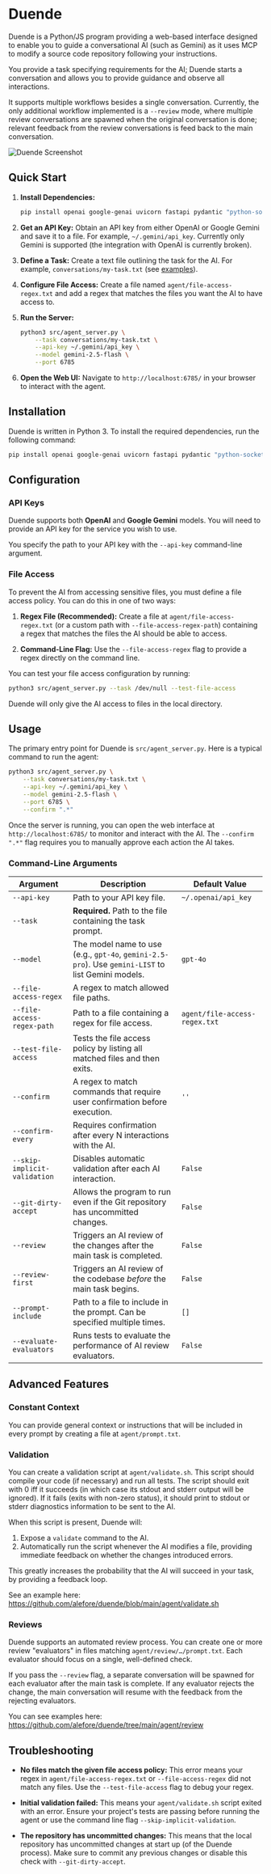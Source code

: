 # Duende

Duende is a Python/JS program providing a web-based interface
designed to enable you to guide a conversational AI (such as Gemini)
as it uses MCP to modify a source code repository
following your instructions.

You provide a task specifying requirements for the AI;
Duende starts a conversation and allows you to provide guidance
and observe all interactions.

It supports multiple workflows besides a single conversation.
Currently, the only additional workflow implemented is a `--review` mode,
where multiple review conversations are spawned
when the original conversation is done;
relevant feedback from the review conversations
is feed back to the main conversation.

![Duende Screenshot](/doc/duende.png?raw=true "Duende Screenshot")

## Quick Start

1.  **Install Dependencies:**
    ```bash
    pip install openai google-genai uvicorn fastapi pydantic "python-socketio[asyncio]"
    ```

2.  **Get an API Key:** Obtain an API key from either OpenAI or Google Gemini and save it to a file. For example, `~/.gemini/api_key`.
    Currently only Gemini is supported
    (the integration with OpenAI is currently broken).

3.  **Define a Task:** Create a text file outlining the task for the AI. For example, `conversations/my-task.txt`
    (see [examples](https://github.com/alefore/duende/tree/main/conversations)).

4.  **Configure File Access:** Create a file named `agent/file-access-regex.txt` and add a regex that matches the files you want the AI to have access to.

5.  **Run the Server:**
    ```bash
    python3 src/agent_server.py \
        --task conversations/my-task.txt \
        --api-key ~/.gemini/api_key \
        --model gemini-2.5-flash \
        --port 6785
    ```

6.  **Open the Web UI:** Navigate to `http://localhost:6785/` in your browser to interact with the agent.

## Installation

Duende is written in Python 3. To install the required dependencies, run the following command:

```bash
pip install openai google-genai uvicorn fastapi pydantic "python-socketio[asyncio]"
```

## Configuration

### API Keys

Duende supports both **OpenAI** and **Google Gemini** models.
You will need to provide an API key for the service you wish to use.

You specify the path to your API key with the `--api-key` command-line argument.

### File Access

To prevent the AI from accessing sensitive files,
you must define a file access policy.
You can do this in one of two ways:

1.  **Regex File (Recommended):** Create a file at `agent/file-access-regex.txt` (or a custom path with `--file-access-regex-path`) containing a regex that matches the files the AI should be able to access.

2.  **Command-Line Flag:** Use the `--file-access-regex` flag to provide a regex directly on the command line.

You can test your file access configuration by running:
```bash
python3 src/agent_server.py --task /dev/null --test-file-access
```

Duende will only give the AI access to files in the local directory.

## Usage

The primary entry point for Duende is `src/agent_server.py`. Here is a typical command to run the agent:

```bash
python3 src/agent_server.py \
    --task conversations/my-task.txt \
    --api-key ~/.gemini/api_key \
    --model gemini-2.5-flash \
    --port 6785 \
    --confirm ".*"
```

Once the server is running, you can open the web interface at `http://localhost:6785/` to monitor and interact with the AI. The `--confirm ".*"` flag requires you to manually approve each action the AI takes.

### Command-Line Arguments

| Argument                     | Description                                                                                               | Default Value                |
| ---------------------------- | --------------------------------------------------------------------------------------------------------- | ---------------------------- |
| `--api-key`                  | Path to your API key file.                                                                                | `~/.openai/api_key`          |
| `--task`                     | **Required.** Path to the file containing the task prompt.                                                |                              |
| `--model`                    | The model name to use (e.g., `gpt-4o`, `gemini-2.5-pro`). Use `gemini-LIST` to list Gemini models.           | `gpt-4o`                     |
| `--file-access-regex`        | A regex to match allowed file paths.                                                                      |                              |
| `--file-access-regex-path`   | Path to a file containing a regex for file access.                                                        | `agent/file-access-regex.txt`|
| `--test-file-access`         | Tests the file access policy by listing all matched files and then exits.                                 |                              |
| `--confirm`                  | A regex to match commands that require user confirmation before execution.                                | `''`                         |
| `--confirm-every`            | Requires confirmation after every N interactions with the AI.                                             |                              |
| `--skip-implicit-validation` | Disables automatic validation after each AI interaction.                                                  | `False`                      |
| `--git-dirty-accept`         | Allows the program to run even if the Git repository has uncommitted changes.                             | `False`                      |
| `--review`                   | Triggers an AI review of the changes after the main task is completed.                                    | `False`                      |
| `--review-first`             | Triggers an AI review of the codebase *before* the main task begins.                                      | `False`                      |
| `--prompt-include`           | Path to a file to include in the prompt. Can be specified multiple times.                                 | `[]`                         |
| `--evaluate-evaluators`      | Runs tests to evaluate the performance of AI review evaluators.                                           | `False`                      |

## Advanced Features

### Constant Context

You can provide general context or instructions that will be included in every prompt by creating a file at `agent/prompt.txt`.

### Validation

You can create a validation script at `agent/validate.sh`.
This script should compile your code (if necessary) and run all tests.
The script should exit with 0 iff it succeeds
(in which case its stdout and stderr output will be ignored).
If it fails (exits with non-zero status),
it should print to stdout or stderr diagnostics information
to be sent to the AI.

When this script is present, Duende will:

1.  Expose a `validate` command to the AI.
2.  Automatically run the script whenever the AI modifies a file, providing immediate feedback on whether the changes introduced errors.

This greatly increases the probability that the AI will succeed in your task,
by providing a feedback loop.

See an example here: https://github.com/alefore/duende/blob/main/agent/validate.sh

### Reviews

Duende supports an automated review process.
You can create one or more review "evaluators" in files matching `agent/review/…/prompt.txt`.
Each evaluator should focus on a single, well-defined check.

If you pass the `--review` flag, a separate conversation will be spawned for each evaluator after the main task is complete.
If any evaluator rejects the change, the main conversation will resume with the feedback from the rejecting evaluators.

You can see examples here: https://github.com/alefore/duende/tree/main/agent/review

## Troubleshooting

*   **No files match the given file access policy:**
    This error means your regex in `agent/file-access-regex.txt` or `--file-access-regex` did not match any files.
    Use the `--test-file-access` flag to debug your regex.

*   **Initial validation failed:**
    This means your `agent/validate.sh` script exited with an error.
    Ensure your project's tests are passing before running the agent
    or use the command line flag `--skip-implicit-validation`.

*   **The repository has uncommitted changes:**
    This means that the local repository has uncommitted changes
    at start up (of the Duende process).
    Make sure to commit any previous changes
    or disable this check with `--git-dirty-accept`.
